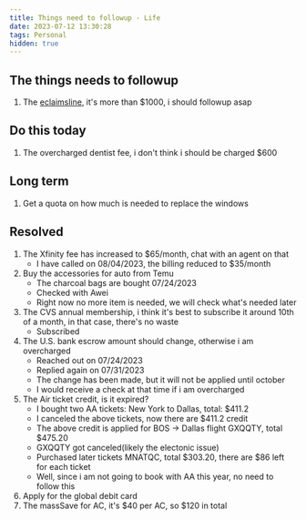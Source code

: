 ```yaml
---
title: Things need to followup - Life
date: 2023-07-12 13:30:28
tags: Personal
hidden: true
---
```


## The things needs to followup

1. The [eclaimsline](https://www.eclaimsline.com/existing-claim), it's more than $1000, i should followup asap

## Do this today

1. The overcharged dentist fee, i don't think i should be charged $600

## Long term

1. Get a quota on how much is needed to replace the windows

## Resolved

1. The Xfinity fee has increased to $65/month, chat with an agent on that
    - I have called on 08/04/2023, the billing reduced to $35/month
1. Buy the accessories for auto from Temu
    - The charcoal bags are bought 07/24/2023
    - Checked with Awei
    - Right now no more item is needed, we will check what's needed later
1. The CVS annual membership, i think it's best to subscribe it around 10th of a month, in that case, there's no waste
    - Subscribed
1. The U.S. bank escrow amount should change, otherwise i am overcharged
    - Reached out on 07/24/2023
    - Replied again on 07/31/2023
    - The change has been made, but it will not be applied until october
    - I would receive a check at  that  time if i am overcharged
1. The Air ticket credit, is it expired?
    - I bought two AA tickets: New York to Dallas, total: $411.2
    - I canceled the above tickets, now there are $411.2 credit
    - The above credit is applied for BOS -> Dallas flight GXQQTY, total $475.20
    - GXQQTY got canceled(likely the electonic issue)
    - Purchased later tickets MNATQC, total $303.20, there are $86 left for each ticket
    - Well, since i am not going to book with AA this year, no need to follow this
1. Apply for the global debit card
1. The massSave for AC, it's $40 per AC, so $120 in total
